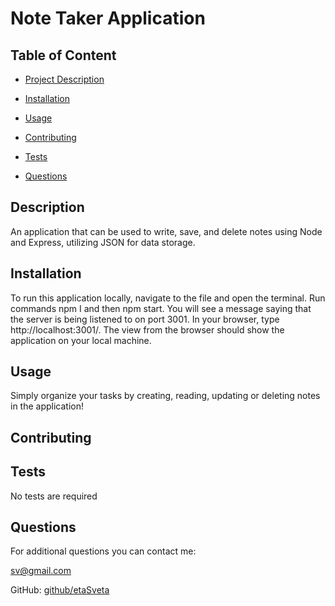 
  # Note Taker Application

  

  ## Table of Content
  - [Project Description](#description)
  - [Installation](#installation)
  - [Usage](#usage)
  
  - [Contributing](#contributing)
  - [Tests](#tests)
  - [Questions](#questions)

  ## Description
  An application that can be used to write, save, and delete notes using Node and Express, utilizing JSON for data storage. 

  ## Installation
  To run this application locally, navigate to the file and open the terminal. Run commands npm I and then npm start. You will see a message saying that the server is being listened to on port 3001. In your browser, type http://localhost:3001/. The view from the browser should show the application on your local machine. 
  
  ## Usage
  Simply organize your tasks by creating, reading, updating or deleting notes in the application!

  

  ## Contributing
  
  
  ## Tests
  No tests are required
  
  ## Questions
  For additional questions you can contact me:

  sv@gmail.com

  GitHub: [github/etaSveta](http://github.com/etaSveta)

